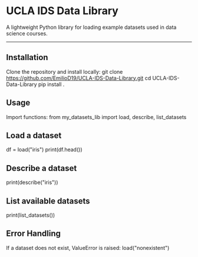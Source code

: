 # UCLA IDS Data Library

A lightweight Python library for loading example datasets used in data science courses.

---

## Installation

Clone the repository and install locally:
git clone https://github.com/EmilioD19/UCLA-IDS-Data-Library.git
cd UCLA-IDS-Data-Library
pip install .

## Usage
Import functions:
from my_datasets_lib import load, describe, list_datasets

## Load a dataset
df = load("iris")
print(df.head())

## Describe a dataset
print(describe("iris"))

## List available datasets
print(list_datasets())

## Error Handling
If a dataset does not exist, ValueError is raised:
load("nonexistent")
